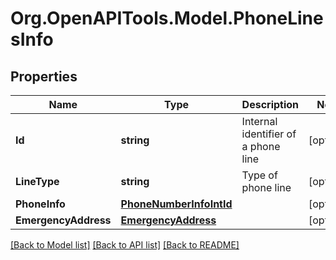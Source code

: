 
# Org.OpenAPITools.Model.PhoneLinesInfo

## Properties

Name | Type | Description | Notes
------------ | ------------- | ------------- | -------------
**Id** | **string** | Internal identifier of a phone line | [optional] 
**LineType** | **string** | Type of phone line | [optional] 
**PhoneInfo** | [**PhoneNumberInfoIntId**](PhoneNumberInfoIntId.md) |  | [optional] 
**EmergencyAddress** | [**EmergencyAddress**](EmergencyAddress.md) |  | [optional] 

[[Back to Model list]](../README.md#documentation-for-models)
[[Back to API list]](../README.md#documentation-for-api-endpoints)
[[Back to README]](../README.md)

